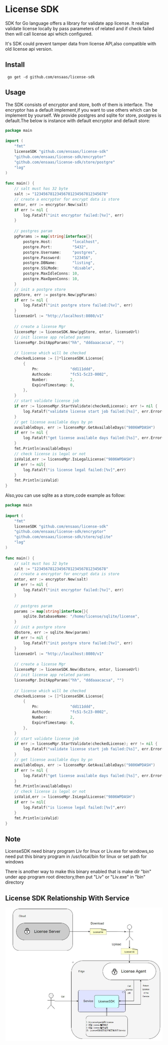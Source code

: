 # License SDK

SDK for Go language offers a library for validate app license. It realize validate license locally by pass parameters of related and 
if check failed then will call license api which configured.

It's SDK could prevent tamper data from license API,also compatible with old license api version.

## Install

```
 go get -d github.com/ensaas/license-sdk
```

## Usage

The SDK consists of encryptor and store, both of them is interface. The encryptor has a default implement,if you want to use others which can be implement by yourself.
We provide postgres and sqlite for store, postgres is default.The below is instance with default encryptor and default store:
```go
package main

import (
	"fmt"
	licenseSDK "github.com/ensaas/license-sdk"
	"github.com/ensaas/license-sdk/encryptor"
	"github.com/ensaas/license-sdk/store/postgre"
	"log"
)

func main() {
	// salt must has 32 byte
	salt := "12345678123456781234567812345678"
	// create a encryptor for encrypt data is store
	entor, err := encryptor.New(salt)
	if err != nil {
		log.Fatalf("init encryptor failed:[%v]", err)
	}

	// postgres param
	pgParams := map[string]interface{}{
		postgre.Host:         "localhost",
		postgre.Port:         "5432",
		postgre.Username:     "postgres",
		postgre.Password:     "123456",
		postgre.DBName:       "listing",
		postgre.SSLMode:      "disable",
		postgre.MaxIdleConns: 10,
		postgre.MaxOpenConns: 10,
	}
	// init a postgre store
	pgStore, err := postgre.New(pgParams)
	if err != nil {
		log.Fatalf("init postgre store failed:[%v]", err)
	}
	licenseUrl := "http://localhost:8080/v1"

	// create a license Mgr
	licenseMgr := licenseSDK.New(pgStore, entor, licenseUrl)
	// init license app related params
	licenseMgr.InitAppParams("hh", "dddaaacacsa", "")

	// license which will be checked
	checkedLicense := []*licenseSDK.License{
		{
			Pn:              "dd111ddd",
			Authcode:        "fc51-5c23-0002",
			Number:          2,
			ExpireTimestamp: 0,
		},
	}
	// start validate license job
	if err := licenseMgr.StartValidate(checkedLicense); err != nil {
		log.Fatalf("validate license start job failed:[%s]", err.Error())
	}
	// get license available days by pn
	availableDays, err := licenseMgr.GetAvailableDays("9806WPDASH")
	if err != nil {
		log.Fatalf("get license available days failed:[%s]", err.Error())
	}
	fmt.Println(availableDays)
	// check license is legal or not
	isValid,err := licenseMgr.IsLegalLicense("9806WPDASH")
	if err != nil{
		log.Fatalf("is license legal failed:[%v]",err)
	}
	fmt.Println(isValid)
}
```

Also,you can use sqlite as a store,code example as follow:
```go
package main

import (
	"fmt"
	licenseSDK "github.com/ensaas/license-sdk"
	"github.com/ensaas/license-sdk/encryptor"
	"github.com/ensaas/license-sdk/store/sqlite"
	"log"
)

func main() {
	// salt must has 32 byte
	salt := "12345678123456781234567812345678"
	// create a encryptor for encrypt data is store
	entor, err := encryptor.New(salt)
	if err != nil {
		log.Fatalf("init encryptor failed:[%v]", err)
	}

	// postgres param
	params := map[string]interface{}{
		sqlite.DatabaseName: "/home/license/sqlite/license",
	}
	// init a postgre store
	dbstore, err := sqlite.New(params)
	if err != nil {
		log.Fatalf("init postgre store failed:[%v]", err)
	}
	licenseUrl := "http://localhost:8080/v1"

	// create a license Mgr
	licenseMgr := licenseSDK.New(dbstore, entor, licenseUrl)
	// init license app related params
	licenseMgr.InitAppParams("hh", "dddaaacacsa", "")

	// license which will be checked
	checkedLicense := []*licenseSDK.License{
		{
			Pn:              "dd111ddd",
			Authcode:        "fc51-5c23-0002",
			Number:          2,
			ExpireTimestamp: 0,
		},
	}
	// start validate license job
	if err := licenseMgr.StartValidate(checkedLicense); err != nil {
		log.Fatalf("validate license start job failed:[%s]", err.Error())
	}
	// get license available days by pn
	availableDays, err := licenseMgr.GetAvailableDays("9806WPDASH")
	if err != nil {
		log.Fatalf("get license available days failed:[%s]", err.Error())
	}
	fmt.Println(availableDays)
	// check license is legal or not
	isValid,err := licenseMgr.IsLegalLicense("9806WPDASH")
	if err != nil{
		log.Fatalf("is license legal failed:[%v]",err)
	}
	fmt.Println(isValid)
}
```

## Note

LicenseSDK need binary program Liv for linux or Liv.exe for windows,so need put this binary program in /usr/local/bin for linux or
set path for windows

There is another way to make this binary enabled that is make dir "bin" under app program root directory,then put "Liv" or "Liv.exe"
in "bin" directory

## License SDK Relationship With Service

![LicenseSDK](img/license_sdk.jpg)
